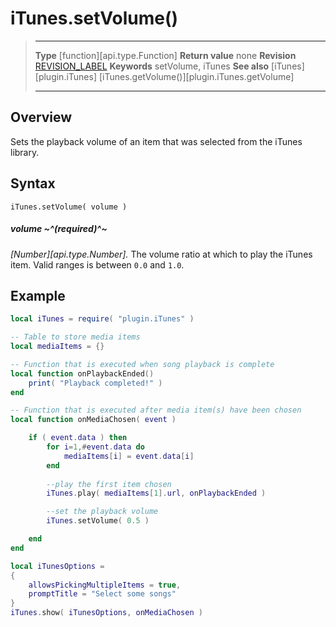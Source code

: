 # iTunes.setVolume()

> --------------------- ------------------------------------------------------------------------------------------
> __Type__              [function][api.type.Function]
> __Return value__      none
> __Revision__          [REVISION_LABEL](REVISION_URL)
> __Keywords__          setVolume, iTunes
> __See also__          [iTunes][plugin.iTunes]
>								[iTunes.getVolume()][plugin.iTunes.getVolume]
> --------------------- ------------------------------------------------------------------------------------------


## Overview

Sets the playback volume of an item that was selected from the iTunes library.


## Syntax

	iTunes.setVolume( volume )
	
##### volume ~^(required)^~
_[Number][api.type.Number]._ The volume ratio at which to play the iTunes item. Valid ranges is between `0.0` and `1.0`.


## Example

``````lua
local iTunes = require( "plugin.iTunes" )

-- Table to store media items
local mediaItems = {}

-- Function that is executed when song playback is complete
local function onPlaybackEnded()
	print( "Playback completed!" )
end

-- Function that is executed after media item(s) have been chosen
local function onMediaChosen( event )

	if ( event.data ) then
		for i=1,#event.data do
			mediaItems[i] = event.data[i]
		end
		
		--play the first item chosen
		iTunes.play( mediaItems[1].url, onPlaybackEnded )

		--set the playback volume
		iTunes.setVolume( 0.5 )

	end	
end

local iTunesOptions =
{
	allowsPickingMultipleItems = true,
	promptTitle = "Select some songs"
}
iTunes.show( iTunesOptions, onMediaChosen )
``````